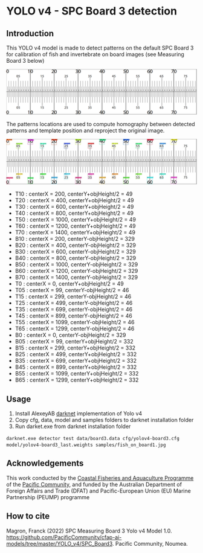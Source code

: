 # YOLO v4 - SPC Board 3 detection

## Introduction
This YOLO v4 model is made to detect patterns on the default SPC Board 3 for calibration of fish and invertebrate on board images (see Measuring Board 3 below)

![Board template](https://github.com/PacificCommunity/cfap-ai-models/blob/master/YOLO_v4/SPC_Board3/board3.png)

The patterns locations are used to compute homography between detected patterns and template position and reproject the original image.

![Detected template](https://github.com/PacificCommunity/cfap-ai-models/blob/master/YOLO_v4/SPC_Board3/output/board3.jpg)

* T10 : centerX = 200, centerY+objHeight/2 = 49
* T20 : centerX = 400, centerY+objHeight/2 = 49
* T30 : centerX = 600, centerY+objHeight/2 = 49
* T40 : centerX = 800, centerY+objHeight/2 = 49
* T50 : centerX = 1000, centerY+objHeight/2 = 49
* T60 : centerX = 1200, centerY+objHeight/2 = 49
* T70 : centerX = 1400, centerY+objHeight/2 = 49
* B10 : centerX = 200, centerY-objHeight/2 = 329
* B20 : centerX = 400, centerY-objHeight/2 = 329
* B30 : centerX = 600, centerY-objHeight/2 = 329
* B40 : centerX = 800, centerY-objHeight/2 = 329
* B50 : centerX = 1000, centerY-objHeight/2 = 329
* B60 : centerX = 1200, centerY-objHeight/2 = 329
* B70 : centerX = 1400, centerY-objHeight/2 = 329
* T0 : centerX = 0, centerY+objHeight/2 = 49
* T05 : centerX = 99, centerY-objHeight/2 = 46
* T15 : centerX = 299, centerY-objHeight/2 = 46
* T25 : centerX = 499, centerY-objHeight/2 = 46
* T35 : centerX = 699, centerY-objHeight/2 = 46
* T45 : centerX = 899, centerY-objHeight/2 = 46
* T55 : centerX = 1099, centerY-objHeight/2 = 46
* T65 : centerX = 1299, centerY-objHeight/2 = 46
* B0 : centerX = 0, centerY-objHeight/2 = 329
* B05 : centerX = 99, centerY+objHeight/2 = 332
* B15 : centerX = 299, centerY+objHeight/2 = 332
* B25 : centerX = 499, centerY+objHeight/2 = 332
* B35 : centerX = 699, centerY+objHeight/2 = 332
* B45 : centerX = 899, centerY+objHeight/2 = 332
* B55 : centerX = 1099, centerY+objHeight/2 = 332
* B65 : centerX = 1299, centerY+objHeight/2 = 332

## Usage
1. Install AlexeyAB [darknet](https://github.com/AlexeyAB/darknet) implementation of Yolo v4
2. Copy cfg, data, model and samples folders to darknet installation folder
3. Run darket.exe from darknet installation folder

`darknet.exe detector test data/board3.data cfg/yolov4-board3.cfg model/yolov4-board3_last.weights samples/fish_on_board1.jpg`

## Acknowledgements

This work conducted by the [Coastal Fisheries and Aquaculture Programme](https://fame.spc.int) of the [Pacific Community](https://www.spc.int), and funded by the Australian Department of Foreign Affairs and Trade (DFAT) and Pacific-European Union (EU) Marine Partnership (PEUMP) programme

## How to cite

Magron, Franck (2022) SPC Measuring Board 3 Yolo v4 Model 1.0. https://github.com/PacificCommunity/cfap-ai-models/tree/master/YOLO_v4/SPC_Board3. Pacific Community, Noumea.


